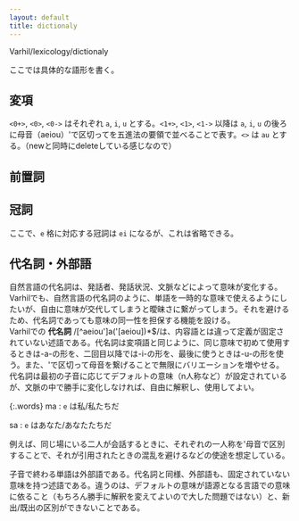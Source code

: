 ```yaml
---
layout: default
title: dictionaly
---
```

Varhil/lexicology/dictionaly

ここでは具体的な語形を書く。

## 変項
`<0+>`, `<0>`, `<0->`  はそれぞれ `a`, `i`, `u` とする。`<1+>`, `<1>`, `<1->` 以降は `a`, `i`, `u` の後ろに母音（aeiou）'で区切ってを五進法の要領で並べることで表す。`<>` は `au` とする。（newと同時にdeleteしている感じなので）

## 前置詞

## 冠詞
ここで、`e` 格に対応する冠詞は `ei` になるが、これは省略できる。

## 代名詞・外部語
自然言語の代名詞は、発話者、発話状況、文脈などによって意味が変化する。Varhilでも、自然言語の代名詞のように、単語を一時的な意味で使えるようにしたいが、自由に意味が交代してしまうと曖昧さに繋がってしまう。それを避けるため、代名詞であっても意味の同一性を担保する機能を設ける。  
Varhilでの **代名詞** /[^aeiou']a('[aeiou])\*$/は、内容語とは違って定義が固定されていない述語である。代名詞は変項語と同じように、同じ意味で初めて使用するときは-a-の形を、二回目以降では-i-の形を、最後に使うときは-u-の形を使う。また、'で区切って母音を繋げることで無限にバリエーションを増やせる。代名詞は最初の子音に応じてデフォルトの意味（n人称など）が設定されているが、文脈の中で勝手に変化しなければ、自由に解釈し、使用してよい。  

{:.words}
ma
: `e` は私/私たちだ

sa
: `e` はあなた/あなたたちだ

例えば、同じ場にいる二人が会話するときに、それぞれの一人称を'母音で区別することで、それが引用されたときの混乱を避けるなどの使途を想定している。

子音で終わる単語は外部語である。代名詞と同様、外部語も、固定されていない意味を持つ述語である。違うのは、デフォルトの意味が語源となる言語での意味に依ること（もちろん勝手に解釈を変えてよいので大した問題ではない）と、新出/既出の区別ができないことである。

